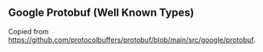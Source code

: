 ## Google Protobuf (Well Known Types)

Copied from https://github.com/protocolbuffers/protobuf/blob/main/src/google/protobuf.